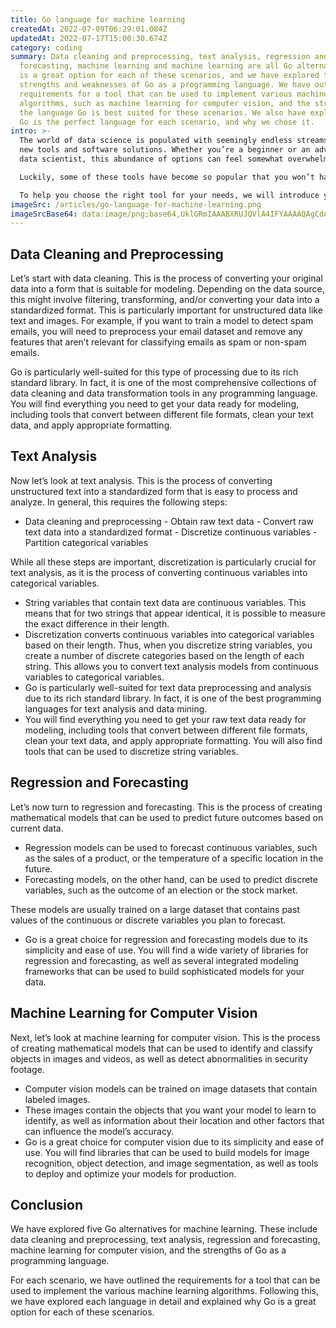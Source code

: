 ```yaml
---
title: Go language for machine learning
createdAt: 2022-07-09T06:29:01.084Z
updatedAt: 2022-07-17T15:00:30.674Z
category: coding
summary: Data cleaning and preprocessing, text analysis, regression and
  forecasting, machine learning and machine learning are all Go alternatives. Go
  is a great option for each of these scenarios, and we have explored the
  strengths and weaknesses of Go as a programming language. We have outlined the
  requirements for a tool that can be used to implement various machine learning
  algorithms, such as machine learning for computer vision, and the strengths of
  the language Go is best suited for these scenarios. We also have explored why
  Go is the perfect language for each scenario, and why we chose it.
intro: >-
  The world of data science is populated with seemingly endless streams of
  new tools and software solutions. Whether you’re a beginner or an advanced
  data scientist, this abundance of options can feel somewhat overwhelming. 

  Luckily, some of these tools have become so popular that you won’t have to spend too much time searching for them. The growing popularity of machine learning has led to the emergence of several programming languages specifically designed to aid ML engineers and analysts in their day-to-day activities. 

  To help you choose the right tool for your needs, we will introduce you to five Go alternatives for machine learning that you may want to consider if you’re working on a project involving one or more of the following scenarios:
imageSrc: /articles/go-language-for-machine-learning.png
imageSrcBase64: data:image/png;base64,UklGRmIAAABXRUJQVlA4IFYAAAAQAgCdASoKAAoAAUAmJYwCdAELMi1EHrSAAP7+wYkldzdd+ys82/3aK/8XO/Abspm1NidOFNzTEVvNXzebknwdNgnzSxrRktuzP5N3Lk+EIoOADC8AAA==
---
```


## Data Cleaning and Preprocessing

Let’s start with data cleaning. This is the process of converting your original data into a form that is suitable for modeling. Depending on the data source, this might involve filtering, transforming, and/or converting your data into a standardized format.
This is particularly important for unstructured data like text and images. For example, if you want to train a model to detect spam emails, you will need to preprocess your email dataset and remove any features that aren’t relevant for classifying emails as spam or non-spam emails.

Go is particularly well-suited for this type of processing due to its rich standard library. In fact, it is one of the most comprehensive collections of data cleaning and data transformation tools in any programming language. You will find everything you need to get your data ready for modeling, including tools that convert between different file formats, clean your text data, and apply appropriate formatting.

## Text Analysis

Now let’s look at text analysis. This is the process of converting unstructured text into a standardized form that is easy to process and analyze. In general, this requires the following steps:
- Data cleaning and preprocessing - Obtain raw text data - Convert raw text data into a standardized format - Discretize continuous variables - Partition categorical variables

While all these steps are important, discretization is particularly crucial for text analysis, as it is the process of converting continuous variables into categorical variables.
- String variables that contain text data are continuous variables. This means that for two strings that appear identical, it is possible to measure the exact difference in their length.
- Discretization converts continuous variables into categorical variables based on their length. Thus, when you discretize string variables, you create a number of discrete categories based on the length of each string. This allows you to convert text analysis models from continuous variables to categorical variables.
- Go is particularly well-suited for text data preprocessing and analysis due to its rich standard library. In fact, it is one of the best programming languages for text analysis and data mining.
- You will find everything you need to get your raw text data ready for modeling, including tools that convert between different file formats, clean your text data, and apply appropriate formatting. You will also find tools that can be used to discretize string variables.

## Regression and Forecasting

Let’s now turn to regression and forecasting. This is the process of creating mathematical models that can be used to predict future outcomes based on current data.
- Regression models can be used to forecast continuous variables, such as the sales of a product, or the temperature of a specific location in the future.
- Forecasting models, on the other hand, can be used to predict discrete variables, such as the outcome of an election or the stock market.

These models are usually trained on a large dataset that contains past values of the continuous or discrete variables you plan to forecast.
- Go is a great choice for regression and forecasting models due to its simplicity and ease of use. You will find a wide variety of libraries for regression and forecasting, as well as several integrated modeling frameworks that can be used to build sophisticated models for your data.

## Machine Learning for Computer Vision

Next, let’s look at machine learning for computer vision. This is the process of creating mathematical models that can be used to identify and classify objects in images and videos, as well as detect abnormalities in security footage.
- Computer vision models can be trained on image datasets that contain labeled images.
- These images contain the objects that you want your model to learn to identify, as well as information about their location and other factors that can influence the model’s accuracy.
- Go is a great choice for computer vision due to its simplicity and ease of use. You will find libraries that can be used to build models for image recognition, object detection, and image segmentation, as well as tools to deploy and optimize your models for production.

## Conclusion

We have explored five Go alternatives for machine learning. These include data cleaning and preprocessing, text analysis, regression and forecasting, machine learning for computer vision, and the strengths of Go as a programming language.

For each scenario, we have outlined the requirements for a tool that can be used to implement the various machine learning algorithms. Following this, we have explored each language in detail and explained why Go is a great option for each of these scenarios.
